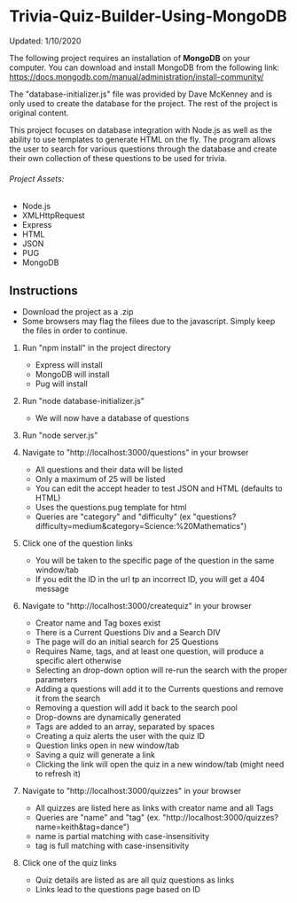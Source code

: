 # Trivia-Quiz-Builder-Using-MongoDB

Updated: 1/10/2020

The following project requires an installation of **MongoDB** on your computer. You can download and install MongoDB from the following link: https://docs.mongodb.com/manual/administration/install-community/

The "database-initializer.js" file was provided by Dave McKenney and is only used to create the database for the project. The rest of the project is original content. 

This project focuses on database integration with Node.js as well as the ability to use templates to generate HTML on the fly. The program allows the user to search for various questions through the database and create their own collection of these questions to be used for trivia.

###### Project Assets:

- Node.js
- XMLHttpRequest
- Express
- HTML
- JSON
- PUG
- MongoDB

## Instructions

- Download the project as a .zip
- Some browsers may flag the filees due to the javascript. Simply keep the files in order to continue.

1. Run "npm install" in the project directory
   - Express will install
   - MongoDB will install
   - Pug will install

2. Run "node database-initializer.js"
   - We will now have a database of questions
   
3. Run "node server.js"

4. Navigate to "http://localhost:3000/questions" in your browser
   - All questions and their data will be listed
   - Only a maximum of 25 will be listed
   - You can edit the accept header to test JSON and HTML (defaults to HTML)
   - Uses the questions.pug template for html
   - Queries are "category" and "difficulty" (ex "questions?difficulty=medium&category=Science:%20Mathematics")

5. Click one of the question links
   - You will be taken to the specific page of the question in the same window/tab
   - If you edit the ID in the url tp an incorrect ID, you will get a 404 message

6. Navigate to "http://localhost:3000/createquiz" in your browser
   - Creator name and Tag boxes exist
   - There is a Current Questions Div and a Search DIV
   - The page will do an initial search for 25 Questions
   - Requires Name, tags, and at least one question, will produce a specific alert otherwise
   - Selecting an drop-down option will re-run the search with the proper parameters
   - Adding a questions will add it to the Currents questions and remove it from the search
   - Removing a question will add it back to the search pool
   - Drop-downs are dynamically generated
   - Tags are added to an array, separated by spaces
   - Creating a quiz alerts the user with the quiz ID
   - Question links open in new window/tab
   - Saving a quiz will generate a link
   - Clicking the link will open the quiz in a new window/tab (might need to refresh it)

7. Navigate to "http://localhost:3000/quizzes" in your browser
   - All quizzes are listed here as links with creator name and all Tags
   - Queries are "name" and "tag" (ex. "http://localhost:3000/quizzes?name=keith&tag=dance")
   - name is partial matching with case-insensitivity
   - tag is full matching with case-insensitivity

8. Click one of the quiz links
   - Quiz details are listed as are all quiz questions as links
   - Links lead to the questions page based on ID

